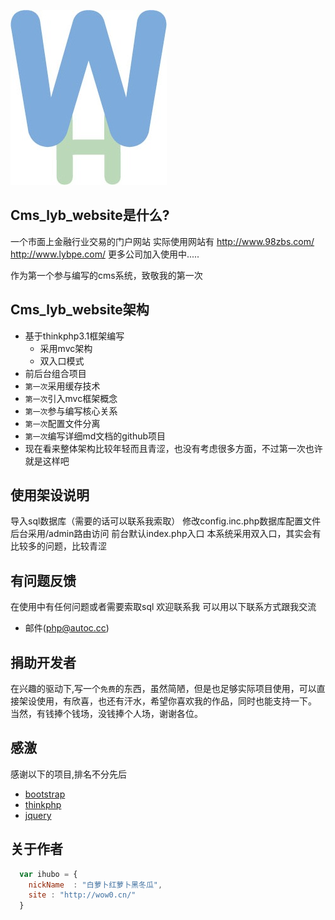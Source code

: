 ![Alt text](./mahua-logo.jpg)

## Cms_lyb_website是什么?
一个市面上金融行业交易的门户网站
实际使用网站有
http://www.98zbs.com/
http://www.lybpe.com/
更多公司加入使用中.....

作为第一个参与编写的cms系统，致敬我的第一次
## Cms_lyb_website架构

* 基于thinkphp3.1框架编写
    *  采用mvc架构
    *  双入口模式
* 前后台组合项目
* `第一次`采用缓存技术
* `第一次`引入mvc框架概念
* `第一次`参与编写核心关系
* `第一次`配置文件分离
* `第一次`编写详细md文档的github项目
* 现在看来整体架构比较年轻而且青涩，也没有考虑很多方面，不过第一次也许就是这样吧

## 使用架设说明
导入sql数据库（需要的话可以联系我索取）
修改config.inc.php数据库配置文件
后台采用/admin路由访问
前台默认index.php入口
本系统采用双入口，其实会有比较多的问题，比较青涩

## 有问题反馈
在使用中有任何问题或者需要索取sql
欢迎联系我
可以用以下联系方式跟我交流

* 邮件(php@autoc.cc)

## 捐助开发者
在兴趣的驱动下,写一个`免费`的东西，虽然简陋，但是也足够实际项目使用，可以直接架设使用，有欣喜，也还有汗水，希望你喜欢我的作品，同时也能支持一下。
当然，有钱捧个钱场，没钱捧个人场，谢谢各位。

## 感激
感谢以下的项目,排名不分先后

* [bootstrap](http://www.bootcss.com/) 
* [thinkphp](http://www.thinkphp.cn/)
* [jquery](http://jquery.com)

## 关于作者

```javascript
  var ihubo = {
    nickName  : "白萝卜红萝卜黑冬瓜",
    site : "http://wow0.cn/"
  }
```

